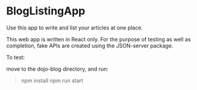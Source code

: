 # BlogListingApp

Use this app to write and list your articles at one place.

This web app is written in React only. 
For the purpose of testing as well as completion, fake APIs are created using the JSON-server package.

To test:

move to the dojo-blog directory, and run:
>npm install
>npm run start

